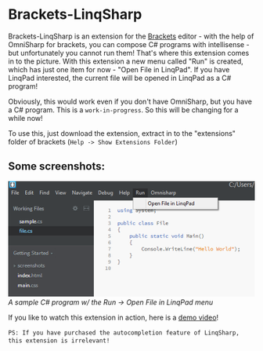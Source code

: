 # Brackets-LinqSharp

Brackets-LinqSharp is an extension for the [Brackets](http://brackets.io/) editor - with the help of OmniSharp for brackets, you can 
compose C# programs with intellisense - but unfortunately you cannot run them! That's where this extension comes in to the picture.
With this extension a new menu called "Run" is created, which has just one item for now - "Open File in LinqPad". If you have LinqPad
interested, the current file will be opened in LinqPad as a C# program!

Obviously, this would work even if you don't have OmniSharp, but you have a C# program. This is a `work-in-progress`. So this will
be changing for a while now!

To use this, just download the extension, extract in to the "extensions" folder of brackets (`Help -> Show Extensions Folder`)

## Some screenshots:

![main](screenshots/default.png)  
*A sample C# program w/ the Run -> Open File in LinqPad menu*

If you like to watch this extension in action, here is a [demo video](http://www.screencast.com/t/BYXGS6TYJJUr)!

```text
PS: If you have purchased the autocompletion feature of LinqSharp, this extension is irrelevant!
```
